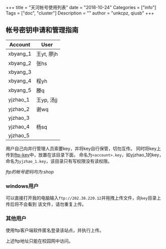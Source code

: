 +++
title = "天河帐号使用列表"
date = "2018-10-24"
Categories = ["info"]
Tags = ["doc", "cluster"]
Description = ""
author = "unkcpz, qiusb"
+++

## 帐号密钥申请和管理指南

| Account  | User       |
|----------|------------|
| xbyang_1 | 王yt, 廖jh |
| xbyang_2 | 张hs       |
| xbyang_3 |            |
| xbyang_4 | 程yh       |
| xbyang_5 | 滕q        |
| yjzhao_1 | 王yp, 汤jj  |
| yjzhao_2 | 谢wq       |
| yjzhao_3 |            |
| yjzhao_4 | 杨sq       |
| yjzhao_5 |            |

用户自己向并行管理人员索要key，并将key自行保管，切勿互传。
同时将key上传到[ftp-key](ftp://202.38.220.12/key)中，放置在该目录下面，
命名为`<account>.key`，如yjzhao_1的key，
命名为`yjzhao_1.key`，该目录只有写权限没有读权限。

*ftp的帐号密码均为:shop*

### windows用户
可以直接打开我的电脑输入`ftp://202.38.220.12`并拖拽上传文件，向`key`目录上传后将不会看到
该文件，请勿重复上传。

### 其他用户
使用ftp客户端软件匿名登录该站点，并执行上传。

上述ftp地址只能在校园网中访问。
